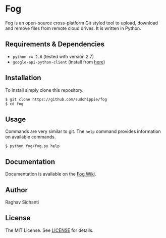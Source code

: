 # Fog
Fog is an open-source cross-platform Git styled tool to upload, download and remove files from remote cloud drives.
It is written in Python.

## Requirements & Dependencies
* ``python >= 2.6`` (tested with version 2.7)
* ``google-api-python-client`` (install from [here](https://developers.google.com/api-client-library/python/start/installation))

## Installation
To install simply clone this repository.

```
$ git clone https://github.com/sudohippie/fog
$ cd fog
```

## Usage
Commands are very similar to git. The ``help`` command provides information on available commands.

```
$ python fog/fog.py help
```

## Documentation
Documentation is available on the [Fog Wiki](https://github.com/sudohippie/fog/wiki).

## Author
Raghav Sidhanti

## License
The MIT License. See [LICENSE](LICENSE) for details.